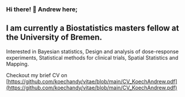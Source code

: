 ### Hi there! :wave: Andrew here;

## I am currently a Biostatistics masters fellow at the University of Bremen.

Interested in Bayesian statistics, Design and analysis of dose-response experiments, Statistical methods for clinical trials, Spatial Statistics and Mapping.

Checkout my brief CV on [https://github.com/koechandy/vitae/blob/main/CV_KoechAndrew.pdf](https://github.com/koechandy/vitae/blob/main/CV_KoechAndrew.pdf)
